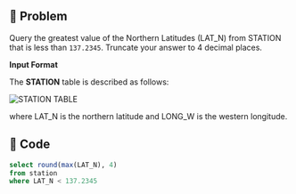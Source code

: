 ## 📌 Problem
Query the greatest value of the Northern Latitudes (LAT_N) from STATION that is less than `137.2345`. Truncate your answer to 4 decimal places.

**Input Format**

The **STATION** table is described as follows:

![STATION TABLE](image/2021-02-21-20-10-15.png)

where LAT_N is the northern latitude and LONG_W is the western longitude.

## 📌 Code
```sql
select round(max(LAT_N), 4)
from station
where LAT_N < 137.2345
```